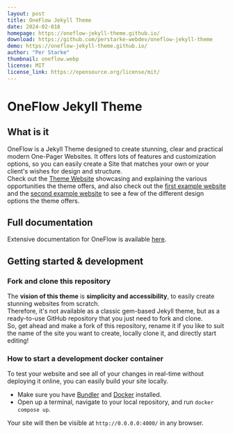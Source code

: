 ```yaml
---
layout: post
title: OneFlow Jekyll Theme
date: 2024-02-018
homepage: https://oneflow-jekyll-theme.github.io/
download: https://github.com/perstarke-webdev/oneflow-jekyll-theme
demo: https://oneflow-jekyll-theme.github.io/
author: "Per Starke"
thumbnail: oneflow.webp
license: MIT
license_link: https://opensource.org/license/mit/
---
```


# OneFlow Jekyll Theme

## What is it
OneFlow is a Jekyll Theme designed to create stunning, clear and practical modern One-Pager Websites. 
It offers lots of features and customization options, so you can easily create a Site that matches your own or your client's wishes for design and structure.  
Check out the [Theme Website](https://oneflow-jekyll-theme.github.io/) showcasing and explaining the various opportunities the theme offers, and also check out the [first example website](https://oneflow-jekyll-theme-example-one.github.io/) and the [second example website](https://oneflow-jekyll-theme-example-two.github.io/) to see a few of the different design options the theme offers.  

## Full documentation
Extensive documentation for OneFlow is available [here](https://perstarke-webdev.de/oneflow-jekyll-theme).

## Getting started & development 

### Fork and clone this repository
The **vision of this theme** is **simplicity and accessibility**, to easily create stunning websites from scratch.  
Therefore, it's not available as a classic gem-based Jekyll theme, but as a ready-to-use GitHub repository that you just need to fork and clone.  
So, get ahead and make a fork of this repository, rename it if you like to suit the name of the site you want to create, locally clone it, and directly start editing!

### How to start a development docker container
To test your website and see all of your changes in real-time without deploying it online, you can easily build your site locally.  
- Make sure you have [Bundler](https://bundler.io/) and [Docker](https://www.docker.com/) installed.  
- Open up a terminal, navigate to your local repository, and run ```docker compose up```.

Your site will then be visible at ```http://0.0.0.0:4000/``` in any browser.
